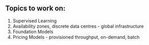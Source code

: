 ## Topics to work on:
1) Supervised Learning
2) Availability zones, discrete data centres - global infrastructure
3) Foundation Models
4) Pricing Models - provisioned throughput, on-demand, batch
